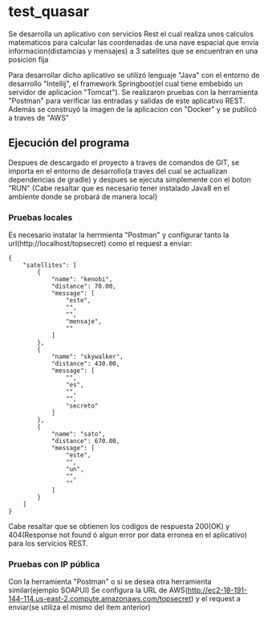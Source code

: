 # test_quasar
Se desarrolla un aplicativo con servicios Rest el cual realiza unos calculos matematicos para calcular las coordenadas de una nave espacial que envia informacion(distamcias y mensajes) a 3 satelites que se encuentran en una posicion fija

Para desarrollar dicho aplicativo se utilizó lenguaje "Java" con el entorno de desarrollo "Intellij", el framework Springboot(el cual tiene embebido un servidor de aplicacion "Tomcat").
Se realizaron pruebas con la herramienta "Postman" para verificar las entradas y salidas de este aplicativo REST.
Además se construyó la imagen de la aplicacion con "Docker" y se publicó a traves de "AWS"

## Ejecución del programa
Despues de descargado el proyecto a traves de comandos de GIT, se importa en el entorno de desarrollo(a traves del cual se actualizan dependencias de gradle) y despues se ejecuta simplemente con el boton "RUN"
{Cabe resaltar que es necesario tener instalado Java8 en el ambiente donde se probará de manera local}

### Pruebas locales
Es necesario instalar la herrmienta "Postman" y configurar tanto la url(http://localhost/topsecret) como el request a enviar:
```
{
    "satellites": [
        {
            "name": "kenobi",
            "distance": 70.00,
            "message": [
                "este",
                "",
                "",
                "mensaje",
                ""
            ]
        },
        {
            "name": "skywalker",
            "distance": 430.00,
            "message": [
                "",
                "es",
                "",
                "",
                "secreto"
            ]
        },
        {
            "name": "sato",
            "distance": 670.00,
            "message": [
                "este",
                "",
                "un",
                "",
                ""
            ]
        }
    ]
}
```
Cabe resaltar que se obtienen los codigos de respuesta 200(OK) y 404(Response not found ó algun error por data erronea en el aplicativo) para los servicios REST. 

### Pruebas con IP pública
Con la herramienta "Postman" o si se desea otra herramienta similar(ejemplo SOAPUI)
Se configura la URL de AWS(http://ec2-18-191-144-114.us-east-2.compute.amazonaws.com/topsecret) 
y el request a enviar(se utiliza el mismo del item anterior)

